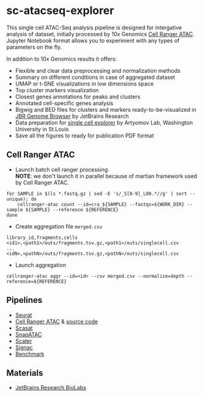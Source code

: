 sc-atacseq-explorer
===================

This single cell ATAC-Seq analysis pipeline is designed for intergative analysis of
dataset, initially processed by 10x Genomics [Cell Ranger ATAC][10xcellranger].\
Jupyter Notebook format allows you to experiment with any types of parameters on the fly.

In addition to 10x Genomics results it offers:

* Flexible and clear data preprocessing and normalization methods
* Summary on different conditions in case of aggregated dataset
* UMAP or t-SNE visualizations in low dimensions space
* Top cluster markers visualization
* Closest genes annotations for peaks and clusters
* Annotated cell-specific genes analysis
* Bigwig and BED files for clusters and markers ready-to-be-visualized in [JBR Genome Browser][jbr] by JetBrains Research
* Data preparation for [single cell explorer][sce] by Artyomov Lab, Washington University in St.Louis
* Save all the figures to ready for publication PDF format

Cell Ranger ATAC
----------------
* Launch batch cell ranger processing.\
  **NOTE**: we don't launch it in parallel because of martian framework used by Cell Ranger ATAC.

```
for SAMPLE in $(ls *.fastq.gz | sed -E 's/_S[0-9]_L00.*//g' | sort --unique); do
    cellranger-atac count --id=cra_${SAMPLE} --fastqs=${WORK_DIR} --sample ${SAMPLE} --reference ${REFERENCE}
done
```

* Create aggregation file `merged.csv`

```
library_id,fragments,cells
<id1>,<path1>/outs/fragments.tsv.gz,<path1>/outs/singlecell.csv
...
<idN>,<pathN>/outs/fragments.tsv.gz,<pathN>/outs/singlecell.csv
```

* Launch aggregation

```
cellranger-atac aggr --id=<id> --csv merged.csv --normalize=depth --reference=${REFERENCE}
```

Pipelines
---------
* [Seurat](https://www.biorxiv.org/content/biorxiv/early/2018/11/02/460147.full.pdf)
* [Cell Ranger ATAC](https://support.10xgenomics.com/single-cell-atac/software/pipelines/latest/algorithms/overview) & [source code](https://github.com/10XGenomics/cellranger)
* [Scasat](https://academic.oup.com/nar/article/47/2/e10/5134327)
* [SnapATAC](https://www.biorxiv.org/content/10.1101/615179v2)
* [Scater](https://academic.oup.com/bioinformatics/article/33/8/1179/2907823)
* [Signac](https://satijalab.org/signac/articles/pbmc_vignette.html)
* [Benchmark](https://github.com/pinellolab/scATAC-benchmarking)

Materials
---------
* [JetBrains Research BioLabs](https://research.jetbrains.org/groups/biolabs)

[10xcellranger]: https://www.10xgenomics.com/solutions/single-cell-atac/
[jbr]: https://research.jetbrains.org/groups/biolabs/tools/jbr-genome-browser
[sce]: https://artyomovlab.wustl.edu/shiny/single_cell_explorer